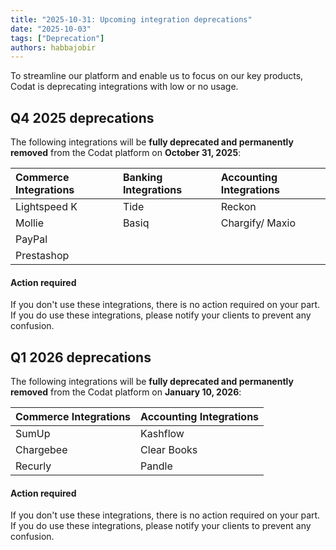 ```yaml
---
title: "2025-10-31: Upcoming integration deprecations"
date: "2025-10-03"
tags: ["Deprecation"]
authors: habbajobir
---
```


To streamline our platform and enable us to focus on our key products, Codat is deprecating integrations with low or no usage. 

<!--truncate-->

## Q4 2025 deprecations

The following integrations will be **fully deprecated and permanently removed** from the Codat platform on **October 31, 2025**:

| Commerce Integrations | Banking Integrations | Accounting Integrations |
| :--- | :--- | :--- |
| Lightspeed K | Tide | Reckon |
| Mollie | Basiq | Chargify/ Maxio |
| PayPal | | |
| Prestashop | | |

#### Action required

If you don't use these integrations, there is no action required on your part. If you do use these integrations, please notify your clients to prevent any confusion.


## Q1 2026 deprecations

The following integrations will be **fully deprecated and permanently removed** from the Codat platform on **January 10, 2026**:

| Commerce Integrations | Accounting Integrations |
| :--- | :--- |
| SumUp | Kashflow |
| Chargebee | Clear Books |
| Recurly | Pandle |


#### Action required

If you don't use these integrations, there is no action required on your part. If you do use these integrations, please notify your clients to prevent any confusion.
